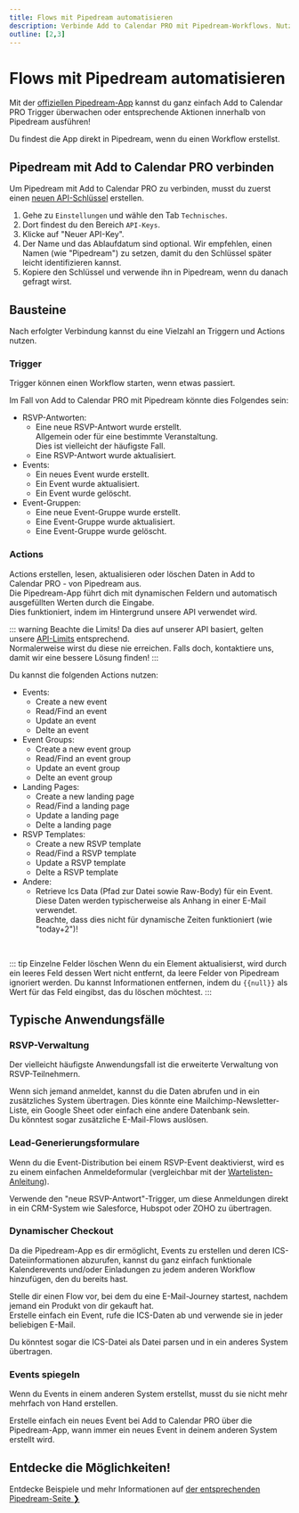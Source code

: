 ```yaml
---
title: Flows mit Pipedream automatisieren
description: Verbinde Add to Calendar PRO mit Pipedream-Workflows. Nutze Trigger und Aktionen mit unserer offiziellen Pipedream-Integration.
outline: [2,3]
---
```


# Flows mit Pipedream automatisieren

Mit der [offiziellen Pipedream-App](https://pipedream.com/apps/add-to-calendar-pro) kannst du ganz einfach Add to Calendar PRO Trigger überwachen oder entsprechende Aktionen innerhalb von Pipedream ausführen!

Du findest die App direkt in Pipedream, wenn du einen Workflow erstellst.

## Pipedream mit Add to Calendar PRO verbinden

Um Pipedream mit Add to Calendar PRO zu verbinden, musst du zuerst einen [neuen API-Schlüssel](/de/application-manual/settings#api-keys) erstellen.

1. Gehe zu `Einstellungen` und wähle den Tab `Technisches`.
2. Dort findest du den Bereich `API-Keys`.
3. Klicke auf "Neuer API-Key".
4. Der Name und das Ablaufdatum sind optional. Wir empfehlen, einen Namen (wie "Pipedream") zu setzen, damit du den Schlüssel später leicht identifizieren kannst.
5. Kopiere den Schlüssel und verwende ihn in Pipedream, wenn du danach gefragt wirst.

## Bausteine

Nach erfolgter Verbindung kannst du eine Vielzahl an Triggern und Actions nutzen.

### Trigger

Trigger können einen Workflow starten, wenn etwas passiert.

Im Fall von Add to Calendar PRO mit Pipedream könnte dies Folgendes sein:

- RSVP-Antworten:
  - Eine neue RSVP-Antwort wurde erstellt.  
  Allgemein oder für eine bestimmte Veranstaltung.  
  Dies ist vielleicht der häufigste Fall.
  - Eine RSVP-Antwort wurde aktualisiert.
- Events:
  - Ein neues Event wurde erstellt.
  - Ein Event wurde aktualisiert.
  - Ein Event wurde gelöscht.
- Event-Gruppen:
  - Eine neue Event-Gruppe wurde erstellt.
  - Eine Event-Gruppe wurde aktualisiert.
  - Eine Event-Gruppe wurde gelöscht.

### Actions

Actions erstellen, lesen, aktualisieren oder löschen Daten in Add to Calendar PRO - von Pipedream aus.  
Die Pipedream-App führt dich mit dynamischen Feldern und automatisch ausgefüllten Werten durch die Eingabe.  
Dies funktioniert, indem im Hintergrund unsere API verwendet wird.

::: warning Beachte die Limits!
Da dies auf unserer API basiert, gelten unsere [API-Limits](/de/api/introduction#rate-limiting) entsprechend.  
Normalerweise wirst du diese nie erreichen. Falls doch, kontaktiere uns, damit wir eine bessere Lösung finden!
:::

Du kannst die folgenden Actions nutzen:

- Events:
  - Create a new event
  - Read/Find an event
  - Update an event
  - Delte an event
- Event Groups:
  - Create a new event group
  - Read/Find an event group
  - Update an event group
  - Delte an event group
- Landing Pages:
  - Create a new landing page
  - Read/Find a landing page
  - Update a landing page
  - Delte a landing page
- RSVP Templates:
  - Create a new RSVP template
  - Read/Find a RSVP template
  - Update a RSVP template
  - Delte a RSVP template
- Andere:
  - Retrieve Ics Data (Pfad zur Datei sowie Raw-Body) für ein Event.  
  Diese Daten werden typischerweise als Anhang in einer E-Mail verwendet.  
  Beachte, dass dies nicht für dynamische Zeiten funktioniert (wie "today+2")!

<br />

::: tip Einzelne Felder löschen
Wenn du ein Element aktualisierst, wird durch ein leeres Feld dessen Wert nicht entfernt, da leere Felder von Pipedream ignoriert werden.
Du kannst Informationen entfernen, indem du `{{null}}` als Wert für das Feld eingibst, das du löschen möchtest.
:::

## Typische Anwendungsfälle

### RSVP-Verwaltung

Der vielleicht häufigste Anwendungsfall ist die erweiterte Verwaltung von RSVP-Teilnehmern.

Wenn sich jemand anmeldet, kannst du die Daten abrufen und in ein zusätzliches System übertragen. Dies könnte eine Mailchimp-Newsletter-Liste, ein Google Sheet oder einfach eine andere Datenbank sein.  
Du könntest sogar zusätzliche E-Mail-Flows auslösen.

### Lead-Generierungsformulare

Wenn du die Event-Distribution bei einem RSVP-Event deaktivierst, wird es zu einem einfachen Anmeldeformular (vergleichbar mit der [Wartelisten-Anleitung](/de/recipes/waitlist)).

Verwende den "neue RSVP-Antwort"-Trigger, um diese Anmeldungen direkt in ein CRM-System wie Salesforce, Hubspot oder ZOHO zu übertragen.

### Dynamischer Checkout

Da die Pipedream-App es dir ermöglicht, Events zu erstellen und deren ICS-Dateiinformationen abzurufen, kannst du ganz einfach funktionale Kalenderevents und/oder Einladungen zu jedem anderen Workflow hinzufügen, den du bereits hast.

Stelle dir einen Flow vor, bei dem du eine E-Mail-Journey startest, nachdem jemand ein Produkt von dir gekauft hat.  
Erstelle einfach ein Event, rufe die ICS-Daten ab und verwende sie in jeder beliebigen E-Mail.

Du könntest sogar die ICS-Datei als Datei parsen und in ein anderes System übertragen.

### Events spiegeln

Wenn du Events in einem anderen System erstellst, musst du sie nicht mehr mehrfach von Hand erstellen.

Erstelle einfach ein neues Event bei Add to Calendar PRO über die Pipedream-App, wann immer ein neues Event in deinem anderen System erstellt wird.

## Entdecke die Möglichkeiten!

Entdecke Beispiele und mehr Informationen auf [der entsprechenden Pipedream-Seite ❯](https://pipedream.com/apps/add-to-calendar-pro)